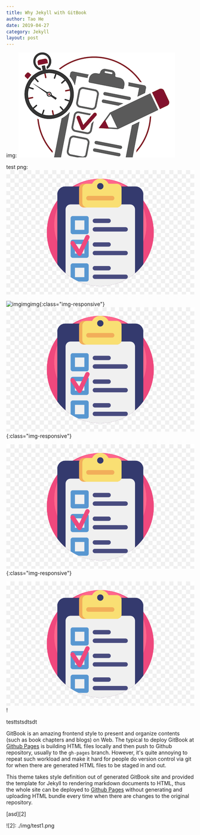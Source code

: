 ```yaml
---
title: Why Jekyll with GitBook
author: Tao He
date: 2019-04-27
category: Jekyll
layout: post
---
```



img:
![test](./img/test.jpg)

test png:
![test1](./img/test1.png)

![imgimgimg](/img/test1.png){:class="img-responsive"}
![imgimgimg222222222222222](img/test1.png){:class="img-responsive"}

![image-title-here](_posts/img/test1.png){:class="img-responsive"}

![smiley](img/test1.png)!


testtstsdtsdt

GitBook is an amazing frontend style to present and organize contents (such as book chapters
and blogs) on Web. The typical to deploy GitBook at [Github Pages][1]
is building HTML files locally and then push to Github repository, usually to the `gh-pages`
branch. However, it's quite annoying to repeat such workload and make it hard for people do
version control via git for when there are generated HTML files to be staged in and out.

This theme takes style definition out of generated GitBook site and provided the template
for Jekyll to rendering markdown documents to HTML, thus the whole site can be deployed
to [Github Pages][1] without generating and uploading HTML bundle every time when there are
changes to the original repository.

 [asd][2]
 
 
[1]: https://pages.github.com
![2]: ./img/test1.png
